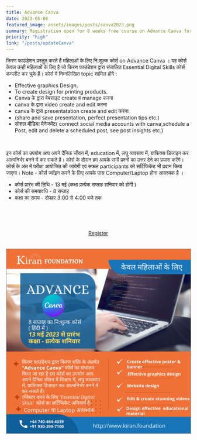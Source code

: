 ```yaml
---
title: Advance Canva
date: 2023-05-06
featured_image: assets/images/posts/canva2023.png
summary: Registration open for 8 weeks free course on Advance Canva for Women in Hindi. Course starts 13th May 2023; Hurry up register today!
priority: "high"
link: "/posts/updateCanva"
---
```


किरण फाउंडेशन प्रस्तुत करते हैं महिलाओं के लिए नि:शुल्क कोर्स on Advance Canva । यह कोर्स केवल उन्ही महिलाओं के लिए है जो किरण फाउंडेशन द्वारा संचालित Essential Digital Skills कोर्स कम्प्लीट कर चुके हैं। कोर्स में निम्नलिखित topic शामिल होंगे :
- Effective graphics Design.
- To create design for printing products.
- Canva के द्वारा वेबसाइट create व manage करना
- canva के द्वारा video create and edit करना
- canva के द्वारा presentatation create and edit करना 
- (share and save presentation, perfect  presentation tips etc.)
- सोशल मीडिया मैनेजमेंट( connect social media accounts with canva,schedule a Post, edit and delete a scheduled post, see post insights etc.)
<br/> 

इन कोर्स का उपयोग आप अपने दैनिक जीवन में, education में, लघु व्यवसाय में, ग्राफिक्स डिजाइन कर आत्मनिर्भर बनने में कर सकते है। कोर्स के दौरान हम आपके सभी प्रश्नों का उत्तर देने का प्रयास करेंगे।कोर्स के अंत में परीक्षा आयोजित की जायेगी एवं सफल participants को सर्टिफिकेट भी प्रदान किया जाएगा।
Note - कोर्स ज्वॉइन करने के लिए आपके पास Computer/Laptop होना आवश्यक है ।

 - कोर्स प्रारंभ की तिथि - 13 मई (कक्षा प्रत्येक सप्ताह शनिवार को होगी )
 - कोर्स की समयावधि - 8 सप्ताह
 - कक्षा का समय - दोपहर 3:00 से 4:00 बजे तक

<br/> <br/> <br/>

<div class="button" align="center">
    <a href="https://forms.gle/wAMS7Ns9n7Sw1SKX8">Register</a>
</div>
<br/> <br/>
<a href="https://forms.gle/wAMS7Ns9n7Sw1SKX8"><img src="/images/posts/canva2023.png" style="border: 1px solid #888;"/></a>
